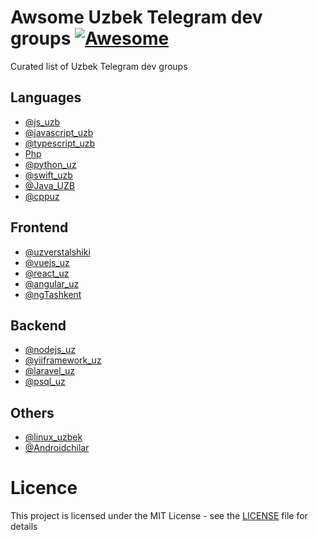 # Awsome Uzbek Telegram dev groups [![Awesome](https://cdn.rawgit.com/sindresorhus/awesome/d7305f38d29fed78fa85652e3a63e154dd8e8829/media/badge.svg)](https://github.com/sindresorhus/awesome)

Curated list of Uzbek Telegram dev groups

## Languages
- [@js_uzb](https://t.me/js_uzb)
- [@javascript_uzb](https://t.me/javascript_uzb)
- [@typescript_uzb](https://t.me/typescript_uzb)
- [Php](https://t.me/joinchat/BUZ6zUGU-vgCZ5mkeSbP-g)
- [@python_uz](https://t.me/python_uz)
- [@swift_uzb](https://t.me/swift_uzb)
- [@Java_UZB](https://t.me/Java_UZB)
- [@cppuz](https://t.me/cppuz)

## Frontend
- [@uzverstalshiki](https://t.me/uzverstalshiki)
- [@vuejs_uz](https://t.me/vuejs_uz)
- [@react_uz](https://t.me/react_uz)
- [@angular_uz](https://t.me/angular_uz)
- [@ngTashkent](https://t.me/ngTashkent)

## Backend
- [@nodejs_uz](https://t.me/nodejs_uz)
- [@yiiframework_uz](https://t.me/yiiframework_uz)
- [@laravel_uz](https://t.me/laravel_uz)
- [@psql_uz](https://t.me/psql_uz)

## Others
- [@linux_uzbek](https://t.me/linux_uzbek)
- [@Androidchilar](https://t.me/Androidchilar)

# Licence

This project is licensed under the MIT License - see the [LICENSE](LICENSE) file for details
